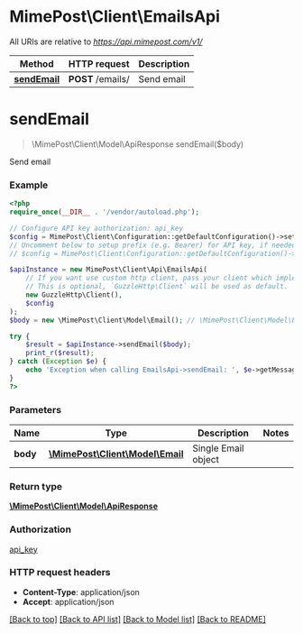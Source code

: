 # MimePost\Client\EmailsApi

All URIs are relative to *https://api.mimepost.com/v1/*

Method | HTTP request | Description
------------- | ------------- | -------------
[**sendEmail**](EmailsApi.md#sendEmail) | **POST** /emails/ | Send email


# **sendEmail**
> \MimePost\Client\Model\ApiResponse sendEmail($body)

Send email



### Example
```php
<?php
require_once(__DIR__ . '/vendor/autoload.php');

// Configure API key authorization: api_key
$config = MimePost\Client\Configuration::getDefaultConfiguration()->setApiKey('X-Auth-Token', 'YOUR_API_KEY');
// Uncomment below to setup prefix (e.g. Bearer) for API key, if needed
// $config = MimePost\Client\Configuration::getDefaultConfiguration()->setApiKeyPrefix('X-Auth-Token', 'Bearer');

$apiInstance = new MimePost\Client\Api\EmailsApi(
    // If you want use custom http client, pass your client which implements `GuzzleHttp\ClientInterface`.
    // This is optional, `GuzzleHttp\Client` will be used as default.
    new GuzzleHttp\Client(),
    $config
);
$body = new \MimePost\Client\Model\Email(); // \MimePost\Client\Model\Email | Single Email object

try {
    $result = $apiInstance->sendEmail($body);
    print_r($result);
} catch (Exception $e) {
    echo 'Exception when calling EmailsApi->sendEmail: ', $e->getMessage(), PHP_EOL;
}
?>
```

### Parameters

Name | Type | Description  | Notes
------------- | ------------- | ------------- | -------------
 **body** | [**\MimePost\Client\Model\Email**](../Model/Email.md)| Single Email object |

### Return type

[**\MimePost\Client\Model\ApiResponse**](../Model/ApiResponse.md)

### Authorization

[api_key](../../README.md#api_key)

### HTTP request headers

 - **Content-Type**: application/json
 - **Accept**: application/json

[[Back to top]](#) [[Back to API list]](../../README.md#documentation-for-api-endpoints) [[Back to Model list]](../../README.md#documentation-for-models) [[Back to README]](../../README.md)


